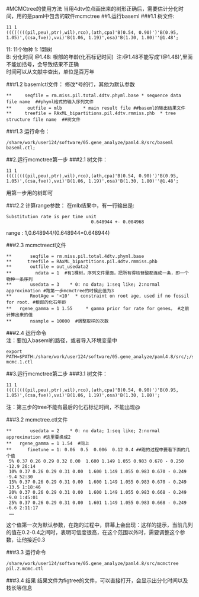 #MCMCtree的使用方法 
当用4dtv位点画出来的树形正确后，需要估计分化时间，用的是paml中包含的软件mcmctree
##1.运行baseml
###1.1 树文件:
```
11 1
((((((((pil,peu),ptr),wil),rco),(ath,cpa)'B(0.54, 0.90)')'B(0.95, 1.05)',(csa,fve)),vvi)'B(1.06, 1.19)',osa)'B(1.30, 1.80)''@1.48';
```
11: 11个物种  1: 1颗树  
B: 分化时间  @1.48: 根部的年龄(化石标记时间)  注:@1.48不能写成'(@1.48)',里面不能加括号，会导致结果不正确  
时间可以从文献中查出，单位是百万年

###1.2 basemlctl文件：
修改*号的行，其他为默认参数
```
**     seqfile = rm.miss.pil.total.4dtv.phyml.base * sequence data file name  ##phyml格式的输入序列文件
**      outfile = mlb        * main result file ##baseml的输出结果文件
**     treefile = RAxML_bipartitions.pil.4dtv.rmmiss.phb  * tree structure file name  ##树文件
```

###1.3 运行命令：
```
/share/work/user124/software/05.gene_analyze/paml4.8/src/baseml baseml.ctl;
```

##2.运行mcmctree第一步
###2.1 树文件：
```
11 1
((((((((pil,peu),ptr),wil),rco),(ath,cpa)'B(0.54, 0.90)')'B(0.95, 1.05)',(csa,fve)),vvi)'B(1.06, 1.19)',osa)'B(1.30, 1.80)''@1.48';
```
用第一步用的树即可
 
###2.2 计算range参数：
在mlb结果中，有一行输出是:
 ```
 Substitution rate is per time unit
                                 0.648944 +- 0.004968
 ```
range : 1,0.648944/(0.648944*0.648944)

###2.3 mcmctreectl文件
```
**       seqfile = rm.miss.pil.total.4dtv.phyml.base
**      treefile = RAxML_bipartitions.pil.4dtv.rmmiss.phb
**       outfile = out_usedata2
**         ndata = 1  #有1棵树，序列文件里面，把所有得核苷酸都连成一条，即一个物种一条序列
**       usedata = 3    * 0: no data; 1:seq like; 2:normal approximation #跑第一步mcmctree的时候此值为3
**       RootAge = '<10'  * constraint on root age, used if no fossil for root. #根部的化石年龄
**   rgene_gamma = 1 1.55     * gamma prior for rate for genes。 #之前计算出来的值
**       nsample = 10000  #调整取样的次数
```

###2.4 运行命令  
注：要加入baseml的路径，或者导入环境变量中
```
export PATH=$PATH:/share/work/user124/software/05.gene_analyze/paml4.8/src/;/share/work/user124/software/05.gene_analyze/paml4.8/src/mcmctree mcmc.1.ctl
```

##3.运行mcmctree第二步
###3.1 树文件：
```
11 1
((((((((pil,peu),ptr),wil),rco),(ath,cpa)'B(0.54, 0.90)')'B(0.95, 1.05)',(csa,fve)),vvi)'B(1.06, 1.19)',osa)'B(1.30, 1.80)';
```
注：第三步的tree不能有最后的化石标记时间，不能出现@

###3.2 mcmctree.ctl文件
```
**       usedata = 2    * 0: no data; 1:seq like; 2:normal approximation #这里要换成2
**   rgene_gamma = 1 1.54  #同上
**      finetune = 1: 0.06  0.5  0.006  0.12 0.4 ##跑的过程中要看下面的几个值
 5% 0.37 0.26 0.29 0.32 0.00  1.600 1.149 1.055 0.983 0.670 - 0.250 -12.9 26:14
 10% 0.37 0.26 0.29 0.31 0.00  1.600 1.149 1.055 0.983 0.670 - 0.249 -9.4 52:30
 15% 0.37 0.26 0.29 0.31 0.00  1.600 1.149 1.055 0.983 0.670 - 0.249 -13.5 1:18:46
 20% 0.37 0.26 0.29 0.31 0.00  1.600 1.149 1.055 0.983 0.668 - 0.249 -9.0 1:45:01
 25% 0.37 0.26 0.29 0.31 0.00  1.601 1.149 1.055 0.983 0.668 - 0.249 -6.6 2:11:17
 ……
```
这个值第一次为默认参数，在跑的过程中，屏幕上会出现：这样的提示，当前几列的值在0.2-0.4之间时，表明可信度很高，在这个范围以外时，需要调整这个参数，让他接近0.3

###3.3 运行命令
```
/share/work/user124/software/05.gene_analyze/paml4.8/src/mcmctree pil.2.mcmc.ctl
```

###3.4 结果
结果文件为figtree的文件，可以直接打开，会显示出分化时间以及枝长等信息

